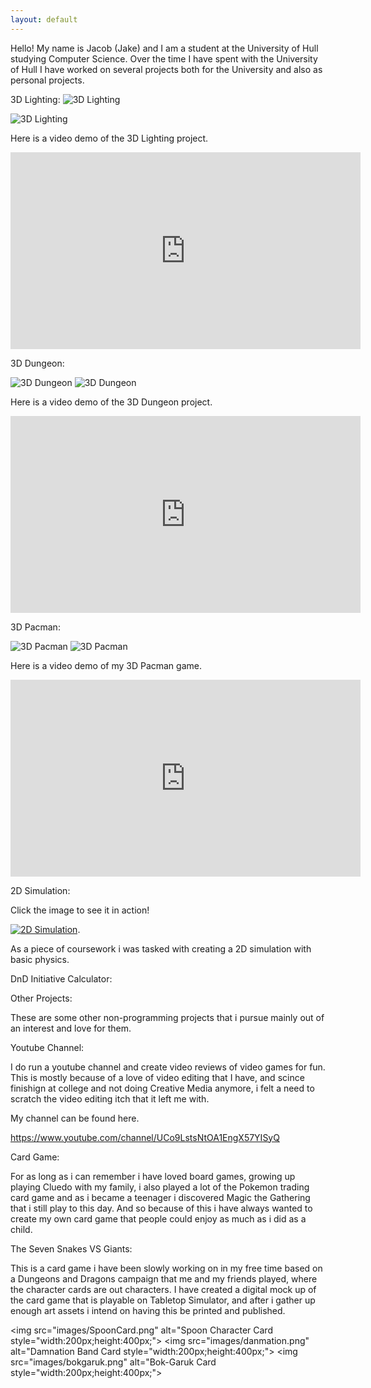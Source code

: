 ```yaml
---
layout: default
---
```


Hello! My name is Jacob (Jake) and I am a student at the University of Hull studying Computer Science.
Over the time I have spent with the University of Hull I have worked on several projects both
for the University and also as personal projects.

3D Lighting:
<img src="images/3DLight1.png" alt="3D Lighting">

<img src="images/3DLight2.png" alt="3D Lighting">

Here is a video demo of the 3D Lighting project.

<iframe width="560" height="315" src="https://www.youtube.com/embed/THPk8BGfypQ" frameborder="0" allow="accelerometer; autoplay; encrypted-media; gyroscope; picture-in-picture" allowfullscreen></iframe>

3D Dungeon:

<img src="images/3DDungeon1.png" alt="3D Dungeon">

<img src="images/3DDungeon2.png" alt="3D Dungeon">

Here is a video demo of the 3D Dungeon project.

<iframe width="560" height="315" src="https://www.youtube.com/embed/AbW8nn6e33g" frameborder="0" allow="accelerometer; autoplay; encrypted-media; gyroscope; picture-in-picture" allowfullscreen></iframe>

3D Pacman:

<img src="images/Pacman1.png" alt="3D Pacman">

<img src="images/Pacman2.png" alt="3D Pacman">

Here is a video demo of my 3D Pacman game.

<iframe width="560" height="315" src="https://www.youtube.com/embed/jwVj4e4HU9E" frameborder="0" allow="accelerometer; autoplay; encrypted-media; gyroscope; picture-in-picture" allowfullscreen></iframe>

2D Simulation:

Click the image to see it in action!

[<img src="images/2D.png" alt="2D Simulation">](./2D/index.html).

As a piece of coursework i was tasked with creating a 2D simulation with basic physics.

DnD Initiative Calculator:

Other Projects:

These are some other non-programming projects that i pursue mainly out of an interest and love for them.

Youtube Channel:

I do run a youtube channel and create video reviews of video games for fun. This is mostly because of a love of video editing that I have,
and scince finishign at college and not doing Creative Media anymore, i felt a need to scratch the video editing itch that it left me with.

My channel can be found here.

https://www.youtube.com/channel/UCo9LstsNtOA1EngX57YISyQ

Card Game:

For as long as i can remember i have loved board games, growing up playing Cluedo with my family, i also played a lot of the Pokemon trading card game
and as i became a teenager i discovered Magic the Gathering that i still play to this day. And so because of this i have always wanted to create my own 
card game that people could enjoy as much as i did as a child.

The Seven Snakes VS Giants:

This is a card game i have been slowly working on in my free time based on a Dungeons and Dragons campaign that me and my friends played, where the character cards
are out characters. I have created a digital mock up of the card game that is playable on Tabletop Simulator, and after i gather up enough art assets i intend on having
this be printed and published.

<img src="images/SpoonCard.png" alt="Spoon Character Card style="width:200px;height:400px;"> <img src="images/danmation.png" alt="Damnation Band Card style="width:200px;height:400px;"> <img src="images/bokgaruk.png" alt="Bok-Garuk Card style="width:200px;height:400px;">
